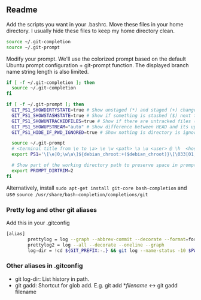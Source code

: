 ## Readme

Add the scripts you want in your .bashrc. Move these files in your home directory. 
I usually hide these files to keep my home directory clean.


```bash
source ~/.git-completion
source ~/.git-prompt
```

Modify your prompt.
We'll use the colorized prompt based on the default Ubuntu prompt configuration + git-prompt function. The displayed branch name string length is also limited.

```bash
if [ -f ~/.git-completion ]; then
  source ~/.git-completion
fi

if [ -f ~/.git-prompt ]; then
  GIT_PS1_SHOWDIRTYSTATE=true # Show unstaged (*) and staged (+) changes next to the branch name
  GIT_PS1_SHOWSTASHSTATE=true # Show if something is stashed ($) next to the branch name
  GIT_PS1_SHOWUNTRACKEDFILES=true # Show if there are untracked files (%) next to the branch name
  GIT_PS1_SHOWUPSTREAM="auto" # Show difference between HEAD and its upstream. A "<" behind, ">" ahead, "<>"  diverged and "=" no difference. 
  GIT_PS1_HIDE_IF_PWD_IGNORED=true # Show nothing is directory is ignore by git

  source ~/.git-prompt
  # <terminal title from \e to \a> \e \w <path> \a \u <user> @ \h  <host> : \w <path> [<git-prompt output>] $
  export PS1='\[\e]0;\w\a\]${debian_chroot:+($debian_chroot)}\[\033[01;32m\]\u@\h\[\033[00m\]:\[\033[01;34m\]\w\[\033[00m\] $(__git_ps1 "[%s]") \$ '

  # Show part of the working directory path to preserve space in prompt.
  export PROMPT_DIRTRIM=2
fi
```

Alternatively, install ```sudo apt-get install git-core bash-completion``` and use ```source /usr/share/bash-completion/completions/git```


### Pretty log and other git aliases
Add this in your .gitconfig

```bash
[alias]
        prettylog = log --graph --abbrev-commit --decorate --format=format:'%C(bold blue)%h%C(reset) - %C(bold cyan)%aD%C(reset) %C(bold green)(%ar)%C(reset)%C(bold yellow)%d%C(reset)%n''          %C(white)%s%C(reset) %C(dim white)- %an%C(reset)' --all
        prettylog2 = log --all --decorate --oneline --graph
        log-dir = !cd ${GIT_PREFIX:-.} && git log --name-status -10 $PWD
```


### Other aliases in .gitconfig

* git log-dir: List history in path.
* git gadd: Shortcut for glob add. E.g. git add **filename* <-> git gadd filename
